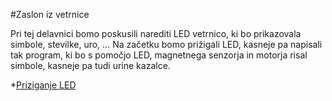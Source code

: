 #Zaslon iz vetrnice

Pri tej delavnici bomo poskusili narediti LED vetrnico, ki bo prikazovala simbole, stevilke, uro, ...
Na začetku bomo prižigali LED, kasneje pa napisali tak program, ki bo s pomočjo LED, magnetnega senzorja in motorja risal simbole, kasneje pa tudi urine kazalce.

*[Priziganje LED](../../code/010_vklopLed/potek.md)


